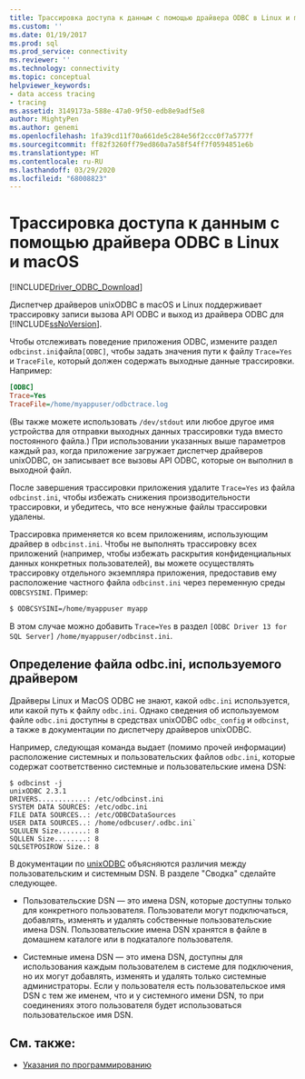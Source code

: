 ```yaml
---
title: Трассировка доступа к данным с помощью драйвера ODBC в Linux и macOS | Документы Майкрософт
ms.custom: ''
ms.date: 01/19/2017
ms.prod: sql
ms.prod_service: connectivity
ms.reviewer: ''
ms.technology: connectivity
ms.topic: conceptual
helpviewer_keywords:
- data access tracing
- tracing
ms.assetid: 3149173a-588e-47a0-9f50-edb8e9adf5e8
author: MightyPen
ms.author: genemi
ms.openlocfilehash: 1fa39cd11f70a661de5c284e56f2ccc0f7a5777f
ms.sourcegitcommit: ff82f3260ff79ed860a7a58f54ff7f0594851e6b
ms.translationtype: HT
ms.contentlocale: ru-RU
ms.lasthandoff: 03/29/2020
ms.locfileid: "68008823"
---
```

# <a name="data-access-tracing-with-the-odbc-driver-on-linux-and-macos"></a>Трассировка доступа к данным с помощью драйвера ODBC в Linux и macOS

[!INCLUDE[Driver_ODBC_Download](../../../includes/driver_odbc_download.md)]

Диспетчер драйверов unixODBC в macOS и Linux поддерживает трассировку записи вызова API ODBC и выход из драйвера ODBC для [!INCLUDE[ssNoVersion](../../../includes/ssnoversion-md.md)].

Чтобы отслеживать поведение приложения ODBC, измените раздел `odbcinst.ini`файла`[ODBC]`, чтобы задать значения пути к файлу `Trace=Yes` и `TraceFile`, который должен содержать выходные данные трассировки. Например:

```ini
[ODBC]
Trace=Yes
TraceFile=/home/myappuser/odbctrace.log
```

(Вы также можете использовать `/dev/stdout` или любое другое имя устройства для отправки выходных данных трассировки туда вместо постоянного файла.) При использовании указанных выше параметров каждый раз, когда приложение загружает диспетчер драйверов unixODBC, он записывает все вызовы API ODBC, которые он выполнил в выходной файл.

После завершения трассировки приложения удалите `Trace=Yes` из файла `odbcinst.ini`, чтобы избежать снижения производительности трассировки, и убедитесь, что все ненужные файлы трассировки удалены.

Трассировка применяется ко всем приложениям, использующим драйвер в `odbcinst.ini`. Чтобы не выполнять трассировку всех приложений (например, чтобы избежать раскрытия конфиденциальных данных конкретных пользователей), вы можете осуществлять трассировку отдельного экземпляра приложения, предоставив ему расположение частного файла `odbcinst.ini` через переменную среды `ODBCSYSINI`. Пример:

```bash
$ ODBCSYSINI=/home/myappuser myapp
```

В этом случае можно добавить `Trace=Yes` в раздел `[ODBC Driver 13 for SQL Server]` `/home/myappuser/odbcinst.ini`.

## <a name="determining-which-odbcini-file-the-driver-is-using"></a>Определение файла odbc.ini, используемого драйвером

Драйверы Linux и MacOS ODBC не знают, какой `odbc.ini` используется, или какой путь к файлу `odbc.ini`. Однако сведения об используемом файле `odbc.ini` доступны в средствах unixODBC `odbc_config` и `odbcinst`, а также в документации по диспетчеру драйверов unixODBC.

Например, следующая команда выдает (помимо прочей информации) расположение системных и пользовательских файлов `odbc.ini`, которые содержат соответственно системные и пользовательские имена DSN:

```
$ odbcinst -j
unixODBC 2.3.1
DRIVERS............: /etc/odbcinst.ini
SYSTEM DATA SOURCES: /etc/odbc.ini
FILE DATA SOURCES..: /etc/ODBCDataSources
USER DATA SOURCES..: /home/odbcuser/.odbc.ini`
SQLULEN Size.......: 8
SQLLEN Size........: 8
SQLSETPOSIROW Size.: 8
```

В документации по [unixODBC](http://www.unixodbc.org/doc/UserManual/) объясняются различия между пользовательским и системным DSN. В разделе "Сводка" сделайте следующее.

- Пользовательские DSN — это имена DSN, которые доступны только для конкретного пользователя. Пользователи могут подключаться, добавлять, изменять и удалять собственные пользовательские имена DSN. Пользовательские имена DSN хранятся в файле в домашнем каталоге или в подкаталоге пользователя.

- Системные имена DSN — это имена DSN, доступны для использования каждым пользователем в системе для подключения, но их могут добавлять, изменять и удалять только системные администраторы. Если у пользователя есть пользовательское имя DSN с тем же именем, что и у системного имени DSN, то при соединениях этого пользователя будет использоваться пользовательское имя DSN.

## <a name="see-also"></a>См. также:

- [Указания по программированию](../../../connect/odbc/linux-mac/programming-guidelines.md)
